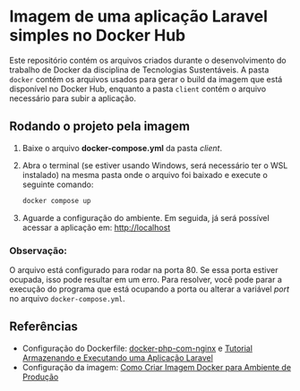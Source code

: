 # Imagem de uma aplicação Laravel simples no Docker Hub

Este repositório contém os arquivos criados durante o desenvolvimento do trabalho de Docker da disciplina de Tecnologias Sustentáveis. A pasta `docker` contém os arquivos usados para gerar o build da imagem que está disponível no Docker Hub, enquanto a pasta `client` contém o arquivo necessário para subir a aplicação.

## Rodando o projeto pela imagem

1. Baixe o arquivo **docker-compose.yml** da pasta _client_.
2. Abra o terminal (se estiver usando Windows, será necessário ter o WSL instalado) na mesma pasta onde o arquivo foi baixado e execute o seguinte comando:

    ```bash
    docker compose up
    ```

3. Aguarde a configuração do ambiente. Em seguida, já será possível acessar a aplicação em: [http://localhost](http://localhost)

### Observação:
O arquivo está configurado para rodar na porta 80. Se essa porta estiver ocupada, isso pode resultar em um erro. Para resolver, você pode parar a execução do programa que está ocupando a porta ou alterar a variável _port_ no arquivo `docker-compose.yml`.

## Referências

- Configuração do Dockerfile: [docker-php-com-nginx](https://github.com/urnauzao/docker-php-com-nginx) e [Tutorial Armazenando e Executando uma Aplicação Laravel](https://www.youtube.com/watch?v=4RFkrzDPCpg)
- Configuração da imagem: [Como Criar Imagem Docker para Ambiente de Produção](https://www.youtube.com/watch?v=iDJjb2zYa4c)
